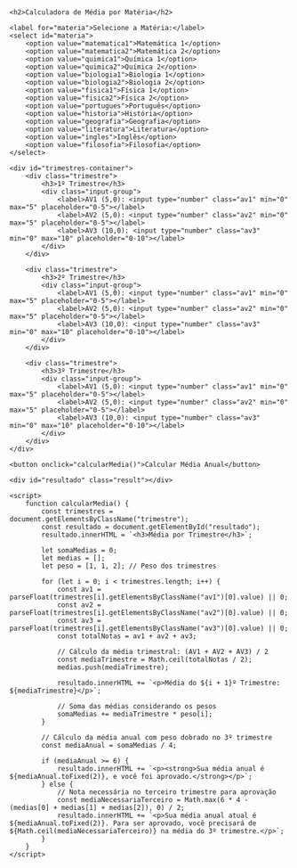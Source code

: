 <!DOCTYPE html>
<html lang="pt-BR">
<head>
    <meta charset="UTF-8">
    <meta name="viewport" content="width=device-width, initial-scale=1.0">
    <title>Calculadora de Média por Matéria</title>
    <style>
        body { font-family: Arial, sans-serif; margin: 20px; }
        .input-group { margin-bottom: 15px; }
        .result { margin-top: 20px; font-weight: bold; }
    </style>
</head>
<body>

    <h2>Calculadora de Média por Matéria</h2>

    <label for="materia">Selecione a Matéria:</label>
    <select id="materia">
        <option value="matematica1">Matemática 1</option>
        <option value="matematica2">Matemática 2</option>
        <option value="quimica1">Química 1</option>
        <option value="quimica2">Química 2</option>
        <option value="biologia1">Biologia 1</option>
        <option value="biologia2">Biologia 2</option>
        <option value="fisica1">Física 1</option>
        <option value="fisica2">Física 2</option>
        <option value="portugues">Português</option>
        <option value="historia">História</option>
        <option value="geografia">Geografia</option>
        <option value="literatura">Literatura</option>
        <option value="ingles">Inglês</option>
        <option value="filosofia">Filosofia</option>
    </select>

    <div id="trimestres-container">
        <div class="trimestre">
            <h3>1º Trimestre</h3>
            <div class="input-group">
                <label>AV1 (5,0): <input type="number" class="av1" min="0" max="5" placeholder="0-5"></label>
                <label>AV2 (5,0): <input type="number" class="av2" min="0" max="5" placeholder="0-5"></label>
                <label>AV3 (10,0): <input type="number" class="av3" min="0" max="10" placeholder="0-10"></label>
            </div>
        </div>

        <div class="trimestre">
            <h3>2º Trimestre</h3>
            <div class="input-group">
                <label>AV1 (5,0): <input type="number" class="av1" min="0" max="5" placeholder="0-5"></label>
                <label>AV2 (5,0): <input type="number" class="av2" min="0" max="5" placeholder="0-5"></label>
                <label>AV3 (10,0): <input type="number" class="av3" min="0" max="10" placeholder="0-10"></label>
            </div>
        </div>

        <div class="trimestre">
            <h3>3º Trimestre</h3>
            <div class="input-group">
                <label>AV1 (5,0): <input type="number" class="av1" min="0" max="5" placeholder="0-5"></label>
                <label>AV2 (5,0): <input type="number" class="av2" min="0" max="5" placeholder="0-5"></label>
                <label>AV3 (10,0): <input type="number" class="av3" min="0" max="10" placeholder="0-10"></label>
            </div>
        </div>
    </div>

    <button onclick="calcularMedia()">Calcular Média Anual</button>

    <div id="resultado" class="result"></div>

    <script>
        function calcularMedia() {
            const trimestres = document.getElementsByClassName("trimestre");
            const resultado = document.getElementById("resultado");
            resultado.innerHTML = `<h3>Média por Trimestre</h3>`;
            
            let somaMedias = 0;
            let medias = [];
            let peso = [1, 1, 2]; // Peso dos trimestres

            for (let i = 0; i < trimestres.length; i++) {
                const av1 = parseFloat(trimestres[i].getElementsByClassName("av1")[0].value) || 0;
                const av2 = parseFloat(trimestres[i].getElementsByClassName("av2")[0].value) || 0;
                const av3 = parseFloat(trimestres[i].getElementsByClassName("av3")[0].value) || 0;
                const totalNotas = av1 + av2 + av3;

                // Cálculo da média trimestral: (AV1 + AV2 + AV3) / 2
                const mediaTrimestre = Math.ceil(totalNotas / 2);
                medias.push(mediaTrimestre);

                resultado.innerHTML += `<p>Média do ${i + 1}º Trimestre: ${mediaTrimestre}</p>`;

                // Soma das médias considerando os pesos
                somaMedias += mediaTrimestre * peso[i];
            }

            // Cálculo da média anual com peso dobrado no 3º trimestre
            const mediaAnual = somaMedias / 4;

            if (mediaAnual >= 6) {
                resultado.innerHTML += `<p><strong>Sua média anual é ${mediaAnual.toFixed(2)}, e você foi aprovado.</strong></p>`;
            } else {
                // Nota necessária no terceiro trimestre para aprovação
                const mediaNecessariaTerceiro = Math.max(6 * 4 - (medias[0] + medias[1] + medias[2]), 0) / 2;
                resultado.innerHTML += `<p>Sua média anual atual é ${mediaAnual.toFixed(2)}. Para ser aprovado, você precisará de ${Math.ceil(mediaNecessariaTerceiro)} na média do 3º trimestre.</p>`;
            }
        }
    </script>

</body>
</html>
